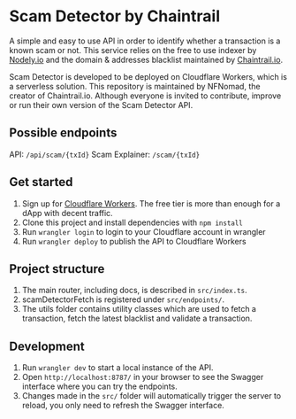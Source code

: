 # Scam Detector by Chaintrail

A simple and easy to use API in order to identify whether a transaction is a known scam or not. This service relies on the free to use indexer by [Nodely.io](https://nodely.io) and the domain & addresses blacklist maintained by [Chaintrail.io](https://chaintrail.io).

Scam Detector is developed to be deployed on Cloudflare Workers, which is a serverless solution. This repository is maintained by NFNomad, the creator of Chaintrail.io. Although everyone is invited to contribute, improve or run their own version of the Scam Detector API.

## Possible endpoints

API: `/api/scam/{txId}`
Scam Explainer: `/scam/{txId}`

## Get started

1. Sign up for [Cloudflare Workers](https://workers.dev). The free tier is more than enough for a dApp with decent traffic.
2. Clone this project and install dependencies with `npm install`
3. Run `wrangler login` to login to your Cloudflare account in wrangler
4. Run `wrangler deploy` to publish the API to Cloudflare Workers

## Project structure

1. The main router, including docs, is described in `src/index.ts`.
2. scamDetectorFetch is registered under `src/endpoints/`.
3. The utils folder contains utility classes which are used to fetch a transaction, fetch the latest blacklist and validate a transaction.

## Development

1. Run `wrangler dev` to start a local instance of the API.
2. Open `http://localhost:8787/` in your browser to see the Swagger interface where you can try the endpoints.
3. Changes made in the `src/` folder will automatically trigger the server to reload, you only need to refresh the Swagger interface.
